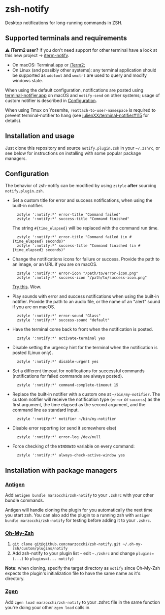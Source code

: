 zsh-notify
===

Desktop notifications for long-running commands in ZSH.

Supported terminals and requirements
---

:warning: **iTerm2 user?** If you don't need support for other terminal have a look at
this new project → [iterm-notify](https://github.com/marzocchi/iterm-notify/).

- On macOS: Terminal.app or [iTerm2][iterm2];
- On Linux (and possibly other systems): any terminal application should be
  supported as `xdotool` and `wmctrl` are used to query and modify windows
  state.
  
When using the default configuration, notifications are posted using
[terminal-notifier.app][terminal-notifier] on macOS and `notify-send` on
other systems; usage of custom notifier is described in [Configuration](#configuration).

When using Tmux on Yosemite, `reattach-to-user-namespace` is required to
prevent terminal-notifier to hang (see
[julienXX/terminal-notifier#115][issue115] for details).

Installation and usage
---

Just clone this repository and source `notify.plugin.zsh` in your `~/.zshrc`,
or see below for instructions on installing with some popular package managers.

Configuration
---

The behavior of zsh-notify can be modified by using `zstyle` **after**
sourcing `notify.plugin.zsh`.

- Set a custom title for error and success notifications, when using the
  built-in notifier.

        zstyle ':notify:*' error-title "Command failed"
        zstyle ':notify:*' success-title "Command finished"

    The string `#{time_elapsed}` will be replaced with the command run time.

        zstyle ':notify:*' error-title "Command failed (in #{time_elapsed} seconds)"
        zstyle ':notify:*' success-title "Command finished (in #{time_elapsed} seconds)"

- Change the notifications icons for failure or success. Provide the path to an
  image, or an URL if you are on macOS.
        
        zstyle ':notify:*' error-icon "/path/to/error-icon.png"
        zstyle ':notify:*' success-icon "/path/to/success-icon.png"
    
    [Try this][dogefy.sh]. Wow.

- Play sounds with error and success notifications when using the built-in
  notifier. Provide the path to an audio file, or the name of an "alert" sound
  if you are on macOS.

        zstyle ':notify:*' error-sound "Glass"
        zstyle ':notify:*' success-sound "default"

- Have the terminal come back to front when the notification is posted.

        zstyle ':notify:*' activate-terminal yes

- Disable setting the urgency hint for the terminal when the notification is
  posted (Linux only).

        zstyle ':notify:*' disable-urgent yes

- Set a different timeout for notifications for successful commands
  (notifications for failed commands are always posted).

        zstyle ':notify:*' command-complete-timeout 15

- Replace the built-in notifier with a custom one at `~/bin/my-notifier`. The
  custom notifier will receive the notification type (`error` or `success`) as
  the first argument, the time elapsed as the second argument, and the
  command line as standard input.

        zstyle ':notify:*' notifier ~/bin/my-notifier

- Disable error reporting (or send it somewhere else)

        zstyle ':notify:*' error-log /dev/null

- Force checking of the `WINDOWID` variable on every command:

        zstyle ':notify:*' always-check-active-window yes

[terminal-notifier]: https://github.com/alloy/terminal-notifier 
[iterm2]: http://www.iterm2.com/
[dogefy.sh]: https://gist.github.com/marzocchi/14c47a49643389029a2026b4d4fec7ae
[issue115]: https://github.com/julienXX/terminal-notifier/issues/115

## Installation with package managers

### [Antigen](https://github.com/zsh-users/antigen)

Add `antigen bundle marzocchi/zsh-notify` to your `.zshrc` with your other
bundle commands.

Antigen will handle cloning the plugin for you automatically the next time you
start zsh. You can also add the plugin to a running zsh with `antigen bundle
marzocchi/zsh-notify` for testing before adding it to your `.zshrc`.

### [Oh-My-Zsh](http://ohmyz.sh/)

1. `git clone git@github.com:marzocchi/zsh-notify.git ~/.oh-my-zsh/custom/plugins/notify`
2. Add zsh-notify to your plugin list - edit `~./zshrc` and change `plugins=(...)` to `plugins=(... notify)`

**Note:** when cloning, specify the target directory as `notify` since
Oh-My-Zsh expects the plugin's initialization file to have the same name as
it's directory.

### [Zgen](https://github.com/tarjoilija/zgen)

Add `zgen load marzocchi/zsh-notify` to your .zshrc file in the same function
you're doing your other `zgen load` calls in.
